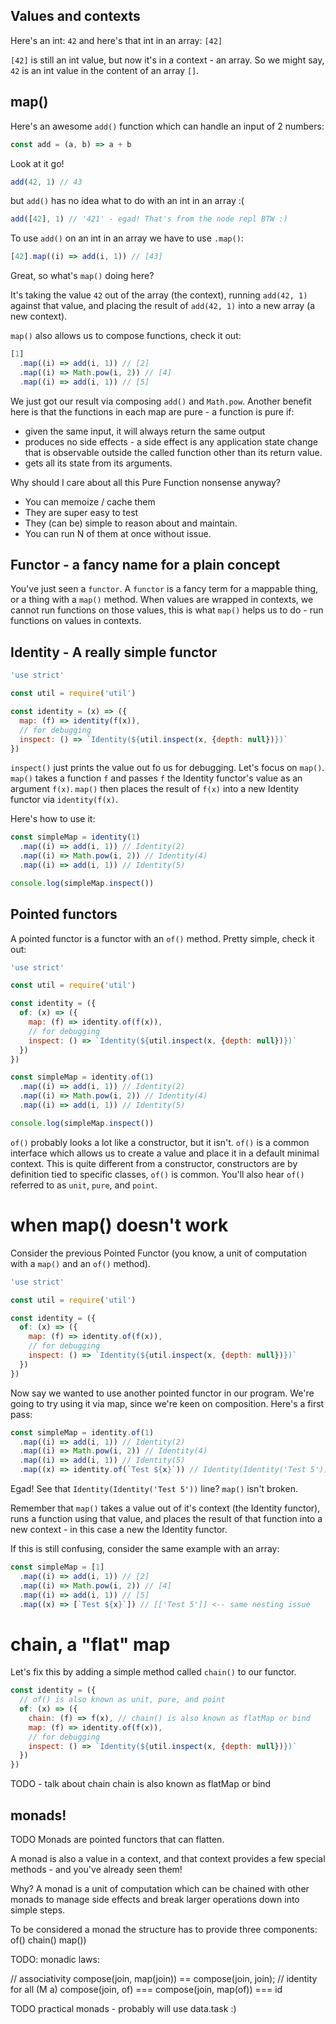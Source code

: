 ## Values and contexts
Here's an int: `42`
and here's that int in an array: `[42]`

`[42]` is still an int value, but now it's in a context - an array. So we might say, `42` is an int value in 
the content of an array `[]`.

## map()
Here's an awesome `add()` function which can handle an input of 2 numbers:
```javascript
const add = (a, b) => a + b
```
Look at it go!
```javascript
add(42, 1) // 43
```
but `add()` has no idea what to do with an int in an array :(
```javascript
add([42], 1) // '421' - egad! That's from the node repl BTW :)
```
To use `add()` on an int in an array we have to use `.map()`:
```javascript
[42].map((i) => add(i, 1)) // [43]
```

Great, so what's `map()` doing here? 

It's taking the value `42` out of the array (the context), running `add(42, 1)` 
against that value, and placing the result of `add(42, 1)` into a new array (a new context). 

`map()` also allows us to compose functions, check it out:
```javascript
[1]
  .map((i) => add(i, 1)) // [2]
  .map((i) => Math.pow(i, 2)) // [4]
  .map((i) => add(i, 1)) // [5]
```
We just got our result via composing `add()` and `Math.pow`. Another benefit here is that the functions in each map 
are pure - a function is pure if:

- given the same input, it will always return the same output
- produces no side effects - a side effect is any application state change that is observable outside the called 
function other than its return value.
- gets all its state from its arguments.

Why should I care about all this Pure Function nonsense anyway?

- You can memoize / cache them
- They are super easy to test
- They (can be) simple to reason about and maintain.
- You can run N of them at once without issue.

## Functor - a fancy name for a plain concept
You've just seen a `functor`. A `functor` is a fancy term for a mappable thing, or a thing with a `map()` method. 
When values are wrapped in contexts, we cannot run functions on those values, this is what `map()` helps us to do - 
run functions on values in contexts.

## Identity - A really simple functor
```javascript
'use strict'

const util = require('util')

const identity = (x) => ({
  map: (f) => identity(f(x)),
  // for debugging
  inspect: () => `Identity(${util.inspect(x, {depth: null})})`
})
```
`inspect()` just prints the value out fo us for debugging. Let's focus on `map()`. `map()` takes a function `f` and 
passes `f` the Identity functor's value as an argument `f(x)`. `map()` then places the result of `f(x)` into a new 
Identity functor via `identity(f(x)`.

Here's how to use it:
```javascript
const simpleMap = identity(1)
  .map((i) => add(i, 1)) // Identity(2)
  .map((i) => Math.pow(i, 2)) // Identity(4)
  .map((i) => add(i, 1)) // Identity(5)

console.log(simpleMap.inspect())
```

## Pointed functors
A pointed functor is a functor with an `of()` method. Pretty simple, check it out:
```javascript
'use strict'

const util = require('util')

const identity = ({
  of: (x) => ({
    map: (f) => identity.of(f(x)),
    // for debugging
    inspect: () => `Identity(${util.inspect(x, {depth: null})})`
  })
})

const simpleMap = identity.of(1)
  .map((i) => add(i, 1)) // Identity(2)
  .map((i) => Math.pow(i, 2)) // Identity(4)
  .map((i) => add(i, 1)) // Identity(5)

console.log(simpleMap.inspect())
```

`of()` probably looks a lot like a constructor, but it isn't. `of()` is a common interface which allows us to create 
a value and place it in a default minimal context. This is quite different from a constructor, constructors are by 
definition tied to specific classes, `of()` is common. You'll also hear `of()` referred to as `unit`, `pure`, and 
`point`.

# when map() doesn't work

Consider the previous Pointed Functor (you know, a unit of computation with a `map()` and an `of()` method).

```javascript
'use strict'

const util = require('util')

const identity = ({
  of: (x) => ({
    map: (f) => identity.of(f(x)),
    // for debugging
    inspect: () => `Identity(${util.inspect(x, {depth: null})})`
  })
})
```
Now say we wanted to use another pointed functor in our program. We're going to try using it via map, since we're keen 
on composition. Here's a first pass:
```javascript
const simpleMap = identity.of(1)
  .map((i) => add(i, 1)) // Identity(2)
  .map((i) => Math.pow(i, 2)) // Identity(4)
  .map((i) => add(i, 1)) // Identity(5)
  .map((x) => identity.of(`Test ${x}`)) // Identity(Identity('Test 5'))
```
Egad! See that `Identity(Identity('Test 5'))` line? `map()` isn't broken. 

Remember that `map()` takes a value out of it's context (the Identity functor), runs a function using that value, and 
places the result of that function into a new context - in this case a new the Identity functor.

If this is still confusing, consider the same example with an array:
```javascript
const simpleMap = [1]
  .map((i) => add(i, 1)) // [2]
  .map((i) => Math.pow(i, 2)) // [4]
  .map((i) => add(i, 1)) // [5]
  .map((x) => [`Test ${x}`]) // [['Test 5']] <-- same nesting issue
```

# chain, a "flat" map
Let's fix this by adding a simple method called `chain()` to our functor.

```javascript
const identity = ({
  // of() is also known as unit, pure, and point
  of: (x) => ({
    chain: (f) => f(x), // chain() is also known as flatMap or bind
    map: (f) => identity.of(f(x)),
    // for debugging
    inspect: () => `Identity(${util.inspect(x, {depth: null})})`
  })
})
```
TODO - talk about chain
chain is also known as flatMap or bind


## monads!
TODO
Monads are pointed functors that can flatten. 

A monad is also a value in a context, and that context provides a few special methods - and you've already seen them!

Why? A monad is a unit of computation which can be chained with other monads to manage side effects and break larger 
operations down into simple steps.

To be considered a monad the structure has to provide three components:
of()
chain()
map())


TODO:
monadic laws:

// associativity
compose(join, map(join)) == compose(join, join);
// identity for all (M a)
compose(join, of) === compose(join, map(of)) === id

TODO 
practical monads - probably will use data.task :)
